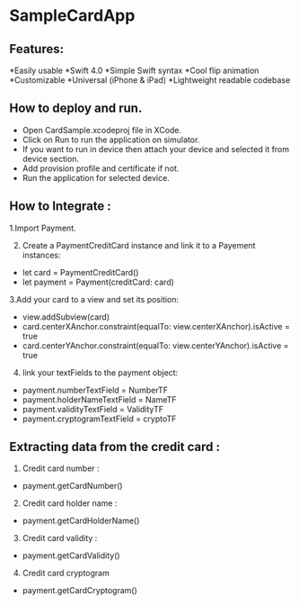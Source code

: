 # SampleCardApp

## Features:

*Easily usable
*Swift 4.0
*Simple Swift syntax
*Cool flip animation
*Customizable
*Universal (iPhone & iPad)
*Lightweight readable codebase

## How to deploy and run.

- Open CardSample.xcodeproj file in XCode.
- Click on Run to run the application on simulator.
- If you want to run in device then attach your device and selected it from device section.
- Add provision profile and certificate if not.
- Run the application for selected device.


## How to Integrate :	

1.Import Payment.

2. Create a PaymentCreditCard instance and link it to a Payement instances:

- let card = PaymentCreditCard()
- let payment = Payment(creditCard: card)

3.Add your card to a view and set its position: 

- view.addSubview(card)
- card.centerXAnchor.constraint(equalTo: view.centerXAnchor).isActive = true
- card.centerYAnchor.constraint(equalTo: view.centerYAnchor).isActive = true

4. link your textFields to the payment object: 

- payment.numberTextField = NumberTF
- payment.holderNameTextField = NameTF
- payment.validityTextField = ValidityTF
- payment.cryptogramTextField = cryptoTF


## Extracting data from the credit card :

1. Credit card number :
- payment.getCardNumber()

2. Credit card holder name :
- payment.getCardHolderName()

3. Credit card validity :
- payment.getCardValidity()

4. Credit card cryptogram
- payment.getCardCryptogram()




